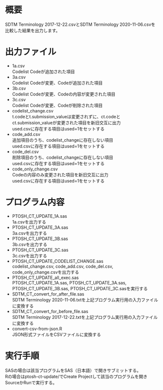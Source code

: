 # 概要
SDTM Terminology 2017-12-22.csvとSDTM Terminology 2020-11-06.csvを比較した結果を出力します。  
# 出力ファイル  
* 1a.csv   
Codelist Codeが追加された項目  
* 3a.csv  
Codelist Codeが変更、Codeが追加された項目  
* 3b.csv  
Codelist Codeが変更、Codeの内容が変更された項目  
* 3c.csv  
Codelist Codeが変更、Codeが削除された項目  
* codelist_change.csv  
t.codeとt.submission_valueは変更されずに、ct.codeとct.submission_valueが変更された項目を新旧交互に出力  
used.csvに存在する項目はused=1をセットする  
* code_add.csv  
追加項目のうち、codelist_changeに存在しない項目  
used.csvに存在する項目はused=1をセットする  
* code_del.csv  
削除項目のうち、codelist_changeに存在しない項目  
used.csvに存在する項目はused=1をセットする  
* code_only_change.csv  
Codeの内容のみ変更された項目を新旧交互に出力  
used.csvに存在する項目はused=1をセットする  
# プログラム内容
* PTOSH_CT_UPDATE_1A.sas  
1a.csvを出力する  
* PTOSH_CT_UPDATE_3A.sas   
3a.csvを出力する  
* PTOSH_CT_UPDATE_3B.sas  
3b.csvを出力する  
* PTOSH_CT_UPDATE_3C.sas  
3c.csvを出力する  
* PTOSH_CT_UPDATE_CODELIST_CHANGE.sas  
codelist_change.csv, code_add.csv, code_del.csv, code_only_change.csvを出力する  
* PTOSH_CT_UPDATE_all_exec.sas  
PTOSH_CT_UPDATE_1A.sas, PTOSH_CT_UPDATE_3A.sas, PTOSH_CT_UPDATE_3B.sas, PTOSH_CT_UPDATE_3C.sasを実行する 
* SDTM_CT_convert_for_after_file.sas  
SDTM Terminology 2020-11-06.txtを上記プログラム実行用の入力ファイルに変換する  
* SDTM_CT_convert_for_before_file.sas  
SDTM Terminology 2017-12-22.txtを上記プログラム実行用の入力ファイルに変換する  
* convert-csv-from-json.R  
JSON形式ファイルをCSVファイルに変換する  
# 実行手順
SASの場合は該当プログラムをSAS（日本語）で開きサブミットする。  
Rの場合はptosh-ct-update/でCreate Projectして該当のプログラムを開きSourceかRunで実行する。  
